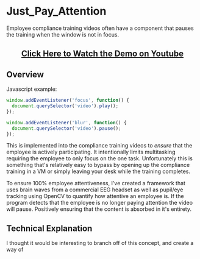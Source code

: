 Just_Pay_Attention
===============

Employee compliance training videos often have a component that pauses the training when the window is not in focus.

<h2 align="center"><a href="https://www.youtube.com/watch?v=ttMWoj_lk0o">Click Here to Watch the Demo on Youtube</a></h2>

## Overview

Javascript example:

```javascript
window.addEventListener('focus', function() {
  document.querySelector('video').play();
});

window.addEventListener('blur', function() {
  document.querySelector('video').pause();
});
```

This is implemented into the compliance training videos to *ensure* that the employee is actively participating.  It intentionally limits multitasking requiring the employee to only focus on the one task.  Unfortunately this is something that's relatively easy to bypass by opening up the compliance training in a VM or simply leaving your desk while the training completes.

To ensure 100% employee attentiveness, I've created a framework that uses brain waves from a commercial EEG headset as well as pupil/eye tracking using OpenCV to quantify how attentive an employee is.  If the program detects that the employee is no longer paying attention the video will pause.  Positively ensuring that the content is absorbed in it's entirety.

## Technical Explanation

I thought it would be interesting to branch off of this concept, and create a way of


